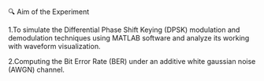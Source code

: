 🔍 Aim of the Experiment

 1.To simulate the Differential Phase Shift Keying (DPSK) modulation and demodulation techniques using MATLAB software and analyze its working with waveform visualization.
 
 2.Computing the Bit Error Rate (BER) under an additive white gaussian noise (AWGN) channel.
